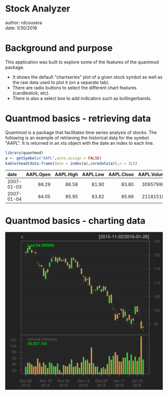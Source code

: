 Stock Analyzer
========================================================
author: rdcousera   
date: 1/30/2016

Background and purpose
========================================================

This application was built to explore some of the features of the quantmod package.

* It shows the default "chartseries" plot of a given stock symbol as well as the raw data used to plot it (on a separate tab).  
* There are radio buttons to select the different chart features (candlestick, etc). 
* There is also a select box to add indicators such as bollingerbands.

Quantmod basics - retrieving data
========================================================

Quantmod is a package that facilitates time series analysis of stocks.  The following is an example of retrieving the historical data for the symbol "AAPL".  It is returned in an xts object with the date an index to each line. 

```r
library(quantmod)
a <- getSymbols("AAPL",auto.assign = FALSE)
kable(head(data.frame(date = index(a),coredata(a)),n = 2L))
```



|date       | AAPL.Open| AAPL.High| AAPL.Low| AAPL.Close| AAPL.Volume| AAPL.Adjusted|
|:----------|---------:|---------:|--------:|----------:|-----------:|-------------:|
|2007-01-03 |     86.29|     86.58|    81.90|      83.80|   309579900|      11.14677|
|2007-01-04 |     84.05|     85.95|    83.82|      85.66|   211815100|      11.39418|

Quantmod basics - charting data
========================================================

![plot of chunk unnamed-chunk-2](projectpresentation-figure/unnamed-chunk-2-1.png)
